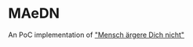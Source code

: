 #  MAeDN
An PoC implementation of ["Mensch ärgere Dich nicht"](https://en.wikipedia.org/wiki/Mensch_%C3%A4rgere_Dich_nicht)
